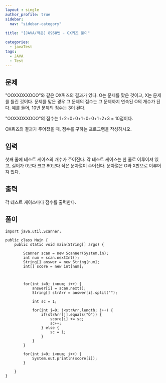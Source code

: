 ```yaml
---
layout : single
author_profile: true
sidebar: 
  nav: "sidebar-category"
  
title: "[JAVA/백준] 8958번 - OX퀴즈 풀이"

categories:
  - javaTest
tags:
  - JAVA
  - Test
---
```


## 문제

"OOXXOXXOOO"와 같은 OX퀴즈의 결과가 있다. O는 문제를 맞은 것이고, X는 문제를 틀린 것이다. 문제를 맞은 경우 그 문제의 점수는 그 문제까지 연속된 O의 개수가 된다. 예를 들어, 10번 문제의 점수는 3이 된다.

"OOXXOXXOOO"의 점수는 1+2+0+0+1+0+0+1+2+3 = 10점이다.

OX퀴즈의 결과가 주어졌을 때, 점수를 구하는 프로그램을 작성하시오.

## 입력

첫째 줄에 테스트 케이스의 개수가 주어진다. 각 테스트 케이스는 한 줄로 이루어져 있고, 길이가 0보다 크고 80보다 작은 문자열이 주어진다. 문자열은 O와 X만으로 이루어져 있다.

## 출력

각 테스트 케이스마다 점수를 출력한다.

## 풀이
~~~
import java.util.Scanner;

public class Main {
	public static void main(String[] args) {
			
		Scanner scan = new Scanner(System.in);
		int num = scan.nextInt();
		String[] answer = new String[num];
		int[] score = new int[num];
		
		
		
		for(int i=0; i<num; i++) {
			answer[i] = scan.next();
			String[] strArr = answer[i].split("");
			
			int sc = 1;
			
			for(int j=0; j<strArr.length; j++) {
				if(strArr[j].equals("O")) {
					score[i] += sc;
					sc++;
				} else {
					sc = 1;
				}
			}
		}
		
		for(int i=0; i<num; i++) {
			System.out.println(score[i]);
		}
		
	}
}
~~~
